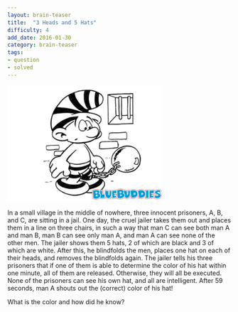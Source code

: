 ```yaml
---
layout: brain-teaser
title:  "3 Heads and 5 Hats"
difficulty: 4
add_date: 2016-01-30
category: brain-teaser
tags:
- question
- solved
---
```


<img src="image.png" alt="Smurfs" style="width:350px;"/>

In a small village in the middle of nowhere, three innocent prisoners, A, B, and C, are sitting in a jail. One day, the cruel jailer takes them out and places them in a line on three chairs, in such a way that man C can see both man A and man B, man B can see only man A, and man A can see none of the other men. The jailer shows them 5 hats, 2 of which are black and 3 of which are white. After this, he blindfolds the men, places one hat on each of their heads, and removes the blindfolds again. The jailer tells his three prisoners that if one of them is able to determine the color of his hat within one minute, all of them are released. Otherwise, they will all be executed. None of the prisoners can see his own hat, and all are intelligent. After 59 seconds, man A shouts out the (correct) color of his hat!

What is the color and how did he know?
